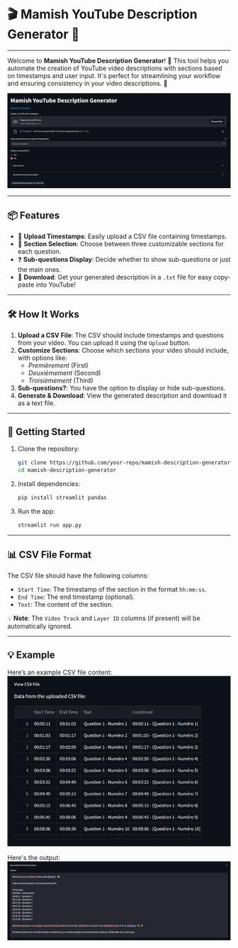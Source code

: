 # 🎬 Mamish YouTube Description Generator 📜

---

Welcome to **Mamish YouTube Description Generator**! 🚀 This tool helps you automate the creation of YouTube video descriptions with sections based on timestamps and user input. It's perfect for streamlining your workflow and ensuring consistency in your video descriptions. 🎥

![img.png](screenshots/website.png)

---

## 📦 Features

- 📄 **Upload Timestamps**: Easily upload a CSV file containing timestamps.
- 🔢 **Section Selection**: Choose between three customizable sections for each question.
- ❓ **Sub-questions Display**: Decide whether to show sub-questions or just the main ones.
- 📂 **Download**: Get your generated description in a `.txt` file for easy copy-paste into YouTube!

---

## 🛠 How It Works

1. **Upload a CSV File**: The CSV should include timestamps and questions from your video. You can upload it using the `Upload` button.
2. **Customize Sections**: Choose which sections your video should include, with options like:
   - *Premièrement* (First)
   - *Deuxièmement* (Second)
   - *Troisièmement* (Third)
3. **Sub-questions?**: You have the option to display or hide sub-questions.
4. **Generate & Download**: View the generated description and download it as a text file.

---

## 🚀 Getting Started

1. Clone the repository:
    ```bash
    git clone https://github.com/your-repo/mamish-description-generator.git
    cd mamish-description-generator
    ```

2. Install dependencies:
    ```bash
    pip install streamlit pandas
    ```

3. Run the app:
    ```bash
    streamlit run app.py
    ```
---

## 📊 CSV File Format

The CSV file should have the following columns:
- `Start Time`: The timestamp of the section in the format `hh:mm:ss`.
- `End Time`: The end timestamp (optional).
- `Text`: The content of the section.

💡 **Note**: The `Video Track` and `Layer ID` columns (if present) will be automatically ignored.

---

## 💡 Example

Here’s an example CSV file content:
![img.png](screenshots/csv.png)

Here's the output:
![img.png](screenshots/img.png)